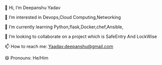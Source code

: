 👋 Hi, I’m Deepanshu Yadav

👀 I’m interested in Devops,Cloud Computing,Networking

🌱 I’m currently learning Python,flask,Docker,chef,Ansible,

💞️ I’m looking to collaborate on a project which is SafeEntry And LockWise

📫 How to reach me: Yaadav.deepanshu@gmail.com

😄 Pronouns: He/Him

